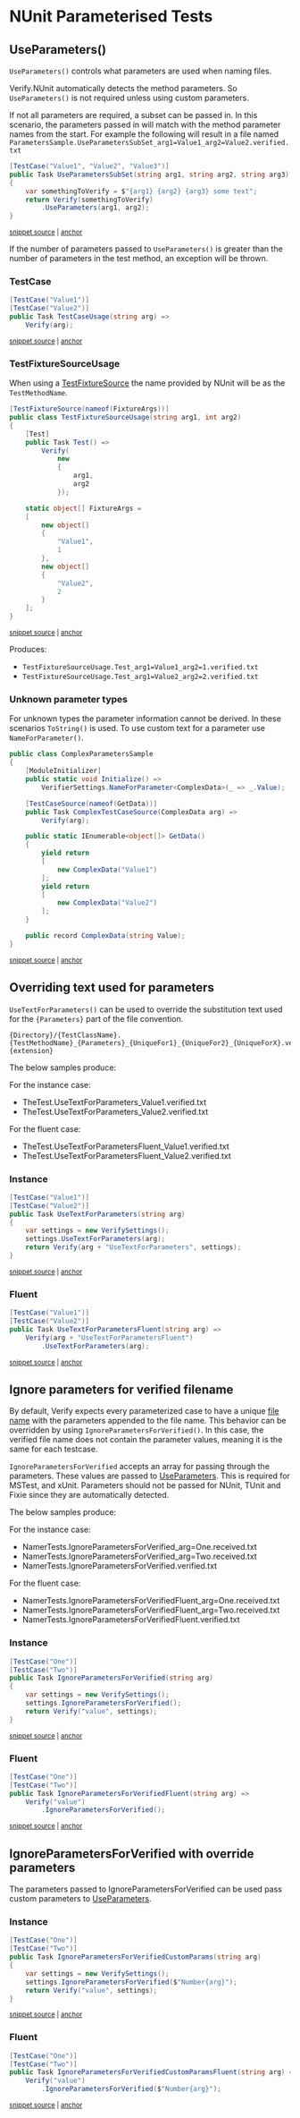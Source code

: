 <!--
GENERATED FILE - DO NOT EDIT
This file was generated by [MarkdownSnippets](https://github.com/SimonCropp/MarkdownSnippets).
Source File: /docs/mdsource/parameterised-nunit.source.md
To change this file edit the source file and then run MarkdownSnippets.
-->

# NUnit Parameterised Tests


## UseParameters()

`UseParameters()` controls what parameters are used when naming files. 

Verify.NUnit automatically detects the method parameters. So `UseParameters()` is not required unless using custom parameters.

If not all parameters are required, a subset can be passed in. In this scenario, the parameters passed in will match with the method parameter names from the start. For example the following will result in a file named `ParametersSample.UseParametersSubSet_arg1=Value1_arg2=Value2.verified.txt`

<!-- snippet: UseParametersSubSetNunit -->
<a id='snippet-UseParametersSubSetNunit'></a>
```cs
[TestCase("Value1", "Value2", "Value3")]
public Task UseParametersSubSet(string arg1, string arg2, string arg3)
{
    var somethingToVerify = $"{arg1} {arg2} {arg3} some text";
    return Verify(somethingToVerify)
        .UseParameters(arg1, arg2);
}
```
<sup><a href='/src/Verify.NUnit.Tests/Snippets/ParametersSample.cs#L39-L49' title='Snippet source file'>snippet source</a> | <a href='#snippet-UseParametersSubSetNunit' title='Start of snippet'>anchor</a></sup>
<!-- endSnippet -->

If the number of parameters passed to `UseParameters()` is greater than the number of parameters in the test method, an exception will be thrown.


### TestCase

<!-- snippet: NUnitTestCase -->
<a id='snippet-NUnitTestCase'></a>
```cs
[TestCase("Value1")]
[TestCase("Value2")]
public Task TestCaseUsage(string arg) =>
    Verify(arg);
```
<sup><a href='/src/Verify.NUnit.Tests/Snippets/ParametersSample.cs#L143-L150' title='Snippet source file'>snippet source</a> | <a href='#snippet-NUnitTestCase' title='Start of snippet'>anchor</a></sup>
<!-- endSnippet -->


### TestFixtureSourceUsage

When using a [TestFixtureSource](https://docs.nunit.org/articles/nunit/writing-tests/attributes/testfixturesource.html) the name provided by NUnit will be as the `TestMethodName`.

<!-- snippet: TestFixtureSourceUsage.cs -->
<a id='snippet-TestFixtureSourceUsage.cs'></a>
```cs
[TestFixtureSource(nameof(FixtureArgs))]
public class TestFixtureSourceUsage(string arg1, int arg2)
{
    [Test]
    public Task Test() =>
        Verify(
            new
            {
                arg1,
                arg2
            });

    static object[] FixtureArgs =
    [
        new object[]
        {
            "Value1",
            1
        },
        new object[]
        {
            "Value2",
            2
        }
    ];
}
```
<sup><a href='/src/Verify.NUnit.Tests/TestFixtureSourceUsage.cs#L1-L26' title='Snippet source file'>snippet source</a> | <a href='#snippet-TestFixtureSourceUsage.cs' title='Start of snippet'>anchor</a></sup>
<!-- endSnippet -->

Produces:

 * `TestFixtureSourceUsage.Test_arg1=Value1_arg2=1.verified.txt`
 * `TestFixtureSourceUsage.Test_arg1=Value2_arg2=2.verified.txt`


### Unknown parameter types

For unknown types the parameter information cannot be derived. In these scenarios `ToString()` is used. To use custom text for a parameter use `NameForParameter()`.<!-- singleLineInclude: name-for-parameters. path: /docs/mdsource/name-for-parameters.include.md -->

<!-- snippet: NameForParametersNunit -->
<a id='snippet-NameForParametersNunit'></a>
```cs
public class ComplexParametersSample
{
    [ModuleInitializer]
    public static void Initialize() =>
        VerifierSettings.NameForParameter<ComplexData>(_ => _.Value);

    [TestCaseSource(nameof(GetData))]
    public Task ComplexTestCaseSource(ComplexData arg) =>
        Verify(arg);

    public static IEnumerable<object[]> GetData()
    {
        yield return
        [
            new ComplexData("Value1")
        ];
        yield return
        [
            new ComplexData("Value2")
        ];
    }

    public record ComplexData(string Value);
}
```
<sup><a href='/src/Verify.NUnit.Tests/Snippets/ComplexParametersSample.cs#L1-L28' title='Snippet source file'>snippet source</a> | <a href='#snippet-NameForParametersNunit' title='Start of snippet'>anchor</a></sup>
<!-- endSnippet -->


## Overriding text used for parameters

`UseTextForParameters()` can be used to override the substitution text used for the `{Parameters}` part of the file convention.<!-- include: override-parameters-text. path: /docs/mdsource/override-parameters-text.include.md -->

```
{Directory}/{TestClassName}.{TestMethodName}_{Parameters}_{UniqueFor1}_{UniqueFor2}_{UniqueForX}.verified.{extension}
```

The below samples produce:

For the instance case:

 * TheTest.UseTextForParameters_Value1.verified.txt
 * TheTest.UseTextForParameters_Value2.verified.txt

For the fluent case:

 * TheTest.UseTextForParametersFluent_Value1.verified.txt
 * TheTest.UseTextForParametersFluent_Value2.verified.txt<!-- endInclude -->


### Instance

<!-- snippet: UseTextForParametersInstanceNunit -->
<a id='snippet-UseTextForParametersInstanceNunit'></a>
```cs
[TestCase("Value1")]
[TestCase("Value2")]
public Task UseTextForParameters(string arg)
{
    var settings = new VerifySettings();
    settings.UseTextForParameters(arg);
    return Verify(arg + "UseTextForParameters", settings);
}
```
<sup><a href='/src/Verify.NUnit.Tests/Snippets/ParametersSample.cs#L16-L27' title='Snippet source file'>snippet source</a> | <a href='#snippet-UseTextForParametersInstanceNunit' title='Start of snippet'>anchor</a></sup>
<!-- endSnippet -->


### Fluent

<!-- snippet: UseTextForParametersFluentNunit -->
<a id='snippet-UseTextForParametersFluentNunit'></a>
```cs
[TestCase("Value1")]
[TestCase("Value2")]
public Task UseTextForParametersFluent(string arg) =>
    Verify(arg + "UseTextForParametersFluent")
        .UseTextForParameters(arg);
```
<sup><a href='/src/Verify.NUnit.Tests/Snippets/ParametersSample.cs#L29-L37' title='Snippet source file'>snippet source</a> | <a href='#snippet-UseTextForParametersFluentNunit' title='Start of snippet'>anchor</a></sup>
<!-- endSnippet -->


## Ignore parameters for verified filename

By default, Verify expects every parameterized case to have a unique [file name](/docs/naming.md) with the parameters appended to the file name. This behavior can be overridden by using `IgnoreParametersForVerified()`. In this case, the verified file name does not contain the parameter values, meaning it is the same for each testcase.<!-- include: ignore-parameters. path: /docs/mdsource/ignore-parameters.include.md -->

`IgnoreParametersForVerified` accepts an array for passing through the parameters. These values are passed to [UseParameters](#UseParameters). This is required for MSTest, and xUnit. Parameters should not be passed for NUnit, TUnit and Fixie since they are automatically detected.

The below samples produce:

For the instance case:

 * NamerTests.IgnoreParametersForVerified_arg=One.received.txt
 * NamerTests.IgnoreParametersForVerified_arg=Two.received.txt
 * NamerTests.IgnoreParametersForVerified.verified.txt

For the fluent case:

 * NamerTests.IgnoreParametersForVerifiedFluent_arg=One.received.txt
 * NamerTests.IgnoreParametersForVerifiedFluent_arg=Two.received.txt
 * NamerTests.IgnoreParametersForVerifiedFluent.verified.txt<!-- endInclude -->


### Instance

<!-- snippet: IgnoreParametersForVerifiedNunit -->
<a id='snippet-IgnoreParametersForVerifiedNunit'></a>
```cs
[TestCase("One")]
[TestCase("Two")]
public Task IgnoreParametersForVerified(string arg)
{
    var settings = new VerifySettings();
    settings.IgnoreParametersForVerified();
    return Verify("value", settings);
}
```
<sup><a href='/src/Verify.NUnit.Tests/Snippets/ParametersSample.cs#L51-L62' title='Snippet source file'>snippet source</a> | <a href='#snippet-IgnoreParametersForVerifiedNunit' title='Start of snippet'>anchor</a></sup>
<!-- endSnippet -->


### Fluent

<!-- snippet: IgnoreParametersForVerifiedFluentNunit -->
<a id='snippet-IgnoreParametersForVerifiedFluentNunit'></a>
```cs
[TestCase("One")]
[TestCase("Two")]
public Task IgnoreParametersForVerifiedFluent(string arg) =>
    Verify("value")
        .IgnoreParametersForVerified();
```
<sup><a href='/src/Verify.NUnit.Tests/Snippets/ParametersSample.cs#L64-L72' title='Snippet source file'>snippet source</a> | <a href='#snippet-IgnoreParametersForVerifiedFluentNunit' title='Start of snippet'>anchor</a></sup>
<!-- endSnippet -->


## IgnoreParametersForVerified with override parameters

The parameters passed to IgnoreParametersForVerified can be used pass custom parameters to [UseParameters](#UseParameters).


### Instance

<!-- snippet: IgnoreParametersForVerifiedCustomParamsNunit -->
<a id='snippet-IgnoreParametersForVerifiedCustomParamsNunit'></a>
```cs
[TestCase("One")]
[TestCase("Two")]
public Task IgnoreParametersForVerifiedCustomParams(string arg)
{
    var settings = new VerifySettings();
    settings.IgnoreParametersForVerified($"Number{arg}");
    return Verify("value", settings);
}
```
<sup><a href='/src/Verify.NUnit.Tests/Snippets/ParametersSample.cs#L74-L85' title='Snippet source file'>snippet source</a> | <a href='#snippet-IgnoreParametersForVerifiedCustomParamsNunit' title='Start of snippet'>anchor</a></sup>
<!-- endSnippet -->


### Fluent

<!-- snippet: IgnoreParametersForVerifiedCustomParamsFluentNunit -->
<a id='snippet-IgnoreParametersForVerifiedCustomParamsFluentNunit'></a>
```cs
[TestCase("One")]
[TestCase("Two")]
public Task IgnoreParametersForVerifiedCustomParamsFluent(string arg) =>
    Verify("value")
        .IgnoreParametersForVerified($"Number{arg}");
```
<sup><a href='/src/Verify.NUnit.Tests/Snippets/ParametersSample.cs#L87-L95' title='Snippet source file'>snippet source</a> | <a href='#snippet-IgnoreParametersForVerifiedCustomParamsFluentNunit' title='Start of snippet'>anchor</a></sup>
<!-- endSnippet -->